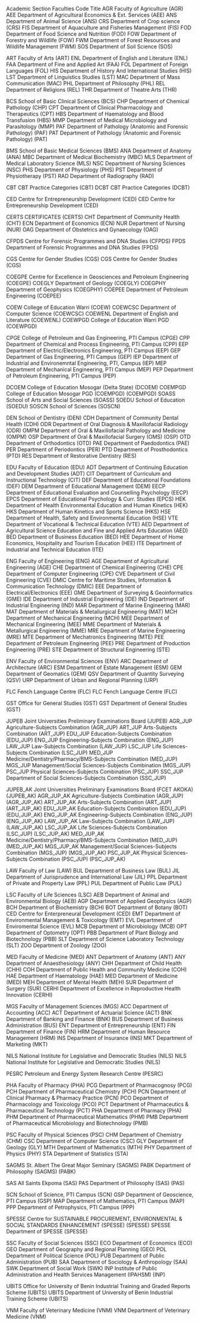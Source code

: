 Academic Section
Faculties
Code Title
AGR Faculty of Agriculture (AGR)
AEE Department of Agricultural Economics & Ext. Services (AEE)
ANS Department of Animal Science (ANS)
CRS Department of Crop science (CRS)
FIS Department of Aquaculture and Fisheries Management (FIS)
FOD Department of Food Science and Nutrition (FOD)
FOW Department of Forestry and Wildlife (FOW)
FWM Department of Forest Resources and Wildlife Management (FWM)
SOS Department of Soil Science (SOS)

ART Faculty of Arts (ART)
ENL Department of English and Literature (ENL)
FAA Department of Fine and Applied Art (FAA)
FOL Department of Foreign Languages (FOL)
HIS Department of History And International Studies (HIS)
LST Department of Linguistics Studies (LST)
MAC Department of Mass Communication (MAC)
PHL Department of Philosophy (PHL)
REL Department of Religions (REL)
THR Department of Theatre Arts (THR)

BCS School of Basic Clinical Sciences (BCS)
CHP Department of Chemical Pathology (CHP)
CPT Department of Clinical Pharmacology and Therapeutics (CPT)
HBS Department of Haematology and Blood Transfusion (HBS)
MMP Department of Medical Microbiology and Parasitology (MMP)
PAF Department of Pathology (Anatomic and Forensic Pathology) (PAF)
PAT Department of Pathology (Anatomic and Forensic Pathology) (PAT)

BMS School of Basic Medical Sciences (BMS)
ANA Department of Anatomy (ANA)
MBC Department of Medical Biochemistry (MBC)
MLS Department of Medical Laboratory Science (MLS)
NSC Department of Nursing Sciences (NSC)
PHS Department of Physiology (PHS)
PST Department of Physiotherapy (PST)
RAD Department of Radiography (RAD)

CBT CBT Practice Categories (CBT)
DCBT CBT Practice Categories (DCBT)

CED Centre for Entrepreneurship Development (CED)
CED Centre for Entrepreneurship Development (CED)

CERTS CERTIFICATES (CERTS)
CHT Department of Community Health (CHT)
ECN Department of Economics (ECN)
NUR Department of Nursing (NUR)
OAG Department of Obstetrics and Gynaecology (OAG)

CFPDS Centre for Forensic Programmes and DNA Studies (CFPDS)
FPDS Department of Forensic Programmes and DNA Studies (FPDS)

CGS Centre for Gender Studies (CGS)
CGS Centre for Gender Studies (CGS)

COEGPE Centre for Excellence in Geosciences and Petroleum Engineering (COEGPE)
COEGLY Department of Geology (COEGLY)
COEGPHY Department of Geophysics (COEGPHY)
COEPEE Department of Petroleum Engineering (COEPEE)

COEW College of Education Warri (COEW)
COEWCSC Department of Computer Science (COEWCSC)
COEWENL Department of English and Literature (COEWENL)
COEWPGD College of Education Warri PGD (COEWPGD)

CPGE College of Petroleum and Gas Engineering, PTI Campus (CPGE)
CPP Department of Chemical and Process Engineering, PTI Campus (CPP)
EEP Department of Electric/Electronics Engineering, PTI Campus (EEP)
GEP Department of Gas Engineering, PTI Campus (GEP)
IEP Department of Industrial and Environemntal Engineering, PTI, Campus (IEP)
MEP Department of Mechanical Engineering, PTI Campus (MEP)
PEP Department of Petroleum Engineering, PTI Campus (PEP)

DCOEM College of Education Mosogar (Delta State) (DCOEM)
COEMPGD College of Education Mosogar PGD (COEMPGD) (COEMPGD)
SOASS School of Arts and Social Sciences (SOASS)
SOEDU School of Education (SOEDU)
SOSCN School of Sciences (SOSCN)

DEN School of Dentistry (DEN)
CDH Department of Community Dental Health (CDH)
ODR Department of Oral Diagnosis & Maxillofacial Radiology (ODR)
OMPM Department of Oral & Maxillofacial Pathology and Medicine (OMPM)
OSP Department of Oral & Maxillofacial Surgery (OMS) (OSP)
OTD Department of Orthodontics (OTD)
PAE Department of ⁠Paedodontics (PAE)
PER Department of Periodontics (PER)
PTD Department of Prosthodontics (PTD)
RES Department of Restorative Dentistry (RES)

EDU Faculty of Education (EDU)
ADT Department of Continuing Education and Development Studies (ADT)
CIT Department of Curriculum and Instructional Technology (CIT)
DEF Department of Educational Foundations (DEF)
DEM Department of Educational Management (DEM)
EECP Department of Educational Evaluation and Counselling Psychology (EECP)
EPCS Department of Educational Psychology & Curr. Studies (EPCS)
HEK Department of Health Environmental Education and Human Kinetics (HEK)
HKS Department of Human Kinetics and Sports Science (HKS)
HSE Department of Health, Safety and Environmental Education (HSE)
VTE Department of Vocational & Technical Education (VTE)
AED Department of Agricultural Science Education and Fine and Applied Arts Education (AED)
BED Department of Business Education (BED)
HEE Department of Home Economics, Hospitality and Tourism Education (HEE)
ITE Department of Industrial and Technical Education (ITE)

ENG Faculty of Engineering (ENG)
AGE Department of Agricultural Engineering (AGE)
CHE Department of Chemical Engineering (CHE)
CPE Department of Computer Engineering (CPE)
CVE Department of Civil Engineering (CVE)
DMIC Centre for Maritime Studies, Information & Communication Technology (DMIC)
EEE Department of Electrical/Electronics (EEE)
GME Department of Surveying & Geoinformatics (GME)
IDE Department of Industrial Engineering (IDE)
IND Department of Industrial Engineering (IND)
MAR Department of Marine Engineering (MAR)
MAT Department of Materials & Metallurgical Engineering (MAT)
MCH Department of Mechanical Engineering (MCH)
MEE Department of Mechanical Engineering (MEE)
MME Department of Materials & Metallurgical Engineering (MME)
MRE Department of Marine Engineering (MRE)
MTE Department of Mechatronics Engineering (MTE)
PEE Department of Petroleum Engineering (PEE)
PRE Department of Production Engineering (PRE)
STE Department of Structural Engineering (STE)

ENV Faculty of Environmental Sciences (ENV)
ARC Department of Architecture (ARC)
ESM Department of Estate Management (ESM)
GEM Department of Geomatics (GEM)
QSV Department of Quantity Surveying (QSV)
URP Department of Urban and Regional Planning (URP)

FLC Fench Language Centre (FLC)
FLC Fench Language Centre (FLC)

GST Office for General Studies (GST)
GST Department of General Studies (GST)

JUPEB Joint Universities Preliminary Examinations Board (JUPEB)
AGR_JUP Agriculture-Subjects Combination (AGR_JUP)
ART_JUP Arts-Subjects Combination (ART_JUP)
EDU_JUP Education-Subjects Combination (EDU_JUP)
ENG_JUP Engineering-Subjects Combination (ENG_JUP)
LAW_JUP Law-Subjects Combination (LAW_JUP)
LSC_JUP Life Sciences-Subjects Combination (LSC_JUP)
MED_JUP Medicine/Dentistry/Pharmacy/BMS-Subjects Combination (MED_JUP)
MGS_JUP Management/Social Sciences-Subjects Combination (MGS_JUP)
PSC_JUP Physical Sciences-Subjects Combination (PSC_JUP)
SSC_JUP Department of Social Sciences-Subjects Combination (SSC_JUP)

JUPEB_AK Joint Universities Preliminary Examinations Board (FCET AKOKA) (JUPEB_AK)
AGR_JUP_AK Agriculture-Subjects Combination (AGR_JUP) (AGR_JUP_AK)
ART_JUP_AK Arts-Subjects Combination (ART_JUP) (ART_JUP_AK)
EDU_JUP_AK Education-Subjects Combination (EDU_JUP) (EDU_JUP_AK)
ENG_JUP_AK Engineering-Subjects Combination (ENG_JUP) (ENG_JUP_AK)
LAW_JUP_AK Law-Subjects Combination (LAW_JUP) (LAW_JUP_AK)
LSC_JUP_AK Life Sciences-Subjects Combination (LSC_JUP) (LSC_JUP_AK)
MED_JUP_AK Medicine/Dentistry/Pharmacy/BMS-Subjects Combination (MED_JUP) (MED_JUP_AK)
MGS_JUP_AK Management/Social Sciences-Subjects Combination (MGS_JUP) (MGS_JUP_AK)
PSC_JUP_AK Physical Sciences-Subjects Combination (PSC_JUP) (PSC_JUP_AK)

LAW Faculty of Law (LAW)
BUL Department of Business Law (BUL)
JIL Department of Jurisprudence and International Law (JIL)
PPL Department of Private and Property Law (PPL)
PUL Department of Public Law (PUL)

LSC Faculty of Life Sciences (LSC)
AEB Department of Animal and Environmental Biology (AEB)
AGP Department of Applied Geophysics (AGP)
BCH Department of Biochemistry (BCH)
BOT Department of Botany (BOT)
CED Centre for Enterpreneural Development (CED)
EMT Department of Environmental Management & Toxicology (EMT)
EVL Department of Enviromental Science (EVL)
MCB Department of Microbiology (MCB)
OPT Department of Optometry (OPT)
PBB Department of Plant Biology and Biotechnology (PBB)
SLT Department of Science Laboratory Technology (SLT)
ZOO Department of Zoology (ZOO)

MED Faculty of Medicine (MED)
ANT Department of Anatomy (ANT)
ANY Department of Anaesthesiology (ANY)
CHH Department of Child Health (CHH)
COH Department of Public Health and Community Medicine (COH)
HAE Department of Haematology (HAE)
MED Department of Medicine (MED)
MEH Department of Mental Health (MEH)
SUR Department of Surgery (SUR)
CERHI Department of Excellence in Reproductive Health Innovation (CERHI)

MGS Faculty of Management Sciences (MGS)
ACC Department of Accounting (ACC)
ACT Department of Actuarial Science (ACT)
BNK Department of Banking and Finance (BNK)
BUS Department of Business Administration (BUS)
ENT Department of Entrepreneurship (ENT)
FIN Department of Finance (FIN)
HRM Department of Human Resource Management (HRM)
INS Department of Insurance (INS)
MKT Department of Marketing (MKT)

NILS National Institute for Legislative and Democratic Studies (NILS)
NILS National Institute for Legislative and Democratic Studies (NILS)

PESRC Petroleum and Energy System Research Centre (PESRC)

PHA Faculty of Pharmacy (PHA)
PCG Department of Pharmacognosy (PCG)
PCH Department of Pharmaceutical Chemistry (PCH)
PCN Department of Clinical Pharmacy & Pharmacy Practice (PCN)
PCO Department of Pharmacology and Toxicology (PCO)
PCT Department of Pharmaceutics & Pharmaceutical Technology (PCT)
PHA Department of Pharmacy (PHA)
PHM Department of Pharmaceutical Mathematics (PHM)
PMB Department of Pharmaceutical Microbiology and Biotechnology (PMB)

PSC Faculty of Physical Sciences (PSC)
CHM Department of Chemistry (CHM)
CSC Department of Computer Science (CSC)
GLY Department of Geology (GLY)
MTH Department of Mathematics (MTH)
PHY Department of Physics (PHY)
STA Department of Statistics (STA)

SAGMS St. Albert The Great Major Seminary (SAGMS)
PABK Department of Philosophy (SAGMS) (PABK)

SAS All Saints Ekpoma (SAS)
PAS Department of Philosophy (SAS) (PAS)

SCN School of Science, PTI Campus (SCN)
GSP Department of Geoscience, PTI Campus (GSP)
MAP Department of Mathematics, PTI Campus (MAP)
PPP Department of Petrophysics, PTI Campus (PPP)

SPESSE Centre for SUSTAINABLE PROCUREMENT, ENVIRONMENTAL & SOCIAL STANDARDS ENHANCEMENT (SPESSE) (SPESSE)
SPESSE Department of SPESSE (SPESSE)

SSC Faculty of Social Sciences (SSC)
ECO Department of Economics (ECO)
GEO Department of Geography and Regional Planning (GEO)
POL Department of Political Science (POL)
PUB Department of Public Administration (PUB)
SAA Department of Sociology & Anthropology (SAA)
SWK Department of Social Work (SWK)
INP Institute of Public Administration and Health Services Management (IPAHSM) (INP)

UBITS Office for University of Benin Industrial Training and Graded Reports Scheme (UBITS)
UBITS Department of University of Benin Industrial Training Scheme (UBITS)

VNM Faculty of Veterinary Medicine (VNM)
VNM Department of Veterinary Medicine (VNM)

